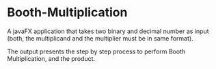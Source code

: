 # Booth-Multiplication

A javaFX application that takes two binary and decimal number as input (both, the multiplicand and the multiplier must be in same format).

The output presents the step by step process to perform Booth Multiplication, and the product.
